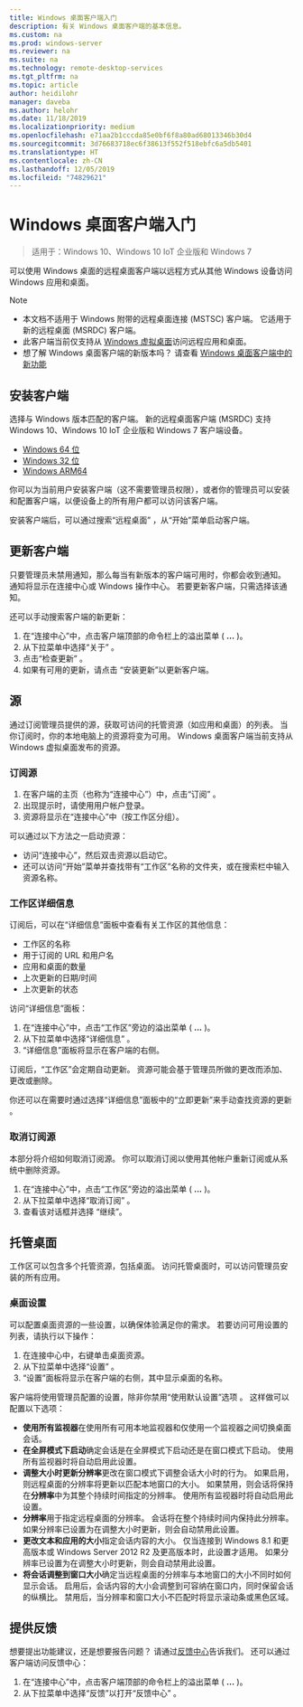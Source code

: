 ```yaml
---
title: Windows 桌面客户端入门
description: 有关 Windows 桌面客户端的基本信息。
ms.custom: na
ms.prod: windows-server
ms.reviewer: na
ms.suite: na
ms.technology: remote-desktop-services
ms.tgt_pltfrm: na
ms.topic: article
author: heidilohr
manager: daveba
ms.author: helohr
ms.date: 11/18/2019
ms.localizationpriority: medium
ms.openlocfilehash: e71aa2b1cccda85e0bf6f8a80ad68013346b30d4
ms.sourcegitcommit: 3d76683718ec6f38613f552f518ebfc6a5db5401
ms.translationtype: HT
ms.contentlocale: zh-CN
ms.lasthandoff: 12/05/2019
ms.locfileid: "74829621"
---
```

# <a name="get-started-with-the-windows-desktop-client"></a>Windows 桌面客户端入门

>适用于：Windows 10、Windows 10 IoT 企业版和 Windows 7

可以使用 Windows 桌面的远程桌面客户端以远程方式从其他 Windows 设备访问 Windows 应用和桌面。

> [!NOTE]
> - 本文档不适用于 Windows 附带的远程桌面连接 (MSTSC) 客户端。 它适用于新的远程桌面 (MSRDC) 客户端。
> - 此客户端当前仅支持从 [Windows 虚拟桌面](https://aka.ms/wvd)访问远程应用和桌面。
> - 想了解 Windows 桌面客户端的新版本吗？ 请查看 [Windows 桌面客户端中的新功能](windowsdesktop-whatsnew.md)

## <a name="install-the-client"></a>安装客户端

选择与 Windows 版本匹配的客户端。 新的远程桌面客户端 (MSRDC) 支持 Windows 10、Windows 10 IoT 企业版和 Windows 7 客户端设备。 

- [Windows 64 位](https://go.microsoft.com/fwlink/?linkid=2068602)
- [Windows 32 位](https://go.microsoft.com/fwlink/?linkid=2098960)
- [Windows ARM64](https://go.microsoft.com/fwlink/?linkid=2098961)

你可以为当前用户安装客户端（这不需要管理员权限），或者你的管理员可以安装和配置客户端，以便设备上的所有用户都可以访问该客户端。

安装客户端后，可以通过搜索“远程桌面”  ，从“开始”菜单启动客户端。

## <a name="update-the-client"></a>更新客户端

只要管理员未禁用通知，那么每当有新版本的客户端可用时，你都会收到通知。 通知将显示在连接中心或 Windows 操作中心。 若要更新客户端，只需选择该通知。

还可以手动搜索客户端的新更新：

1. 在“连接中心”中，点击客户端顶部的命令栏上的溢出菜单 ( **...** )。
2. 从下拉菜单中选择“关于”  。
3. 点击“检查更新”  。
4. 如果有可用的更新，请点击  “安装更新”以更新客户端。

## <a name="feeds"></a>源

通过订阅管理员提供的源，获取可访问的托管资源（如应用和桌面）的列表。 当你订阅时，你的本地电脑上的资源将变为可用。 Windows 桌面客户端当前支持从 Windows 虚拟桌面发布的资源。

### <a name="subscribe-to-a-feed"></a>订阅源

1. 在客户端的主页（也称为“连接中心”）中，点击“订阅”  。
2. 出现提示时，请使用用户帐户登录。
3. 资源将显示在“连接中心”中（按工作区分组）。

可以通过以下方法之一启动资源：

- 访问“连接中心”，然后双击资源以启动它。
- 还可以访问“开始”菜单并查找带有“工作区”名称的文件夹，或在搜索栏中输入资源名称。

### <a name="workspace-details"></a>工作区详细信息

订阅后，可以在“详细信息”面板中查看有关工作区的其他信息：

- 工作区的名称
- 用于订阅的 URL 和用户名
- 应用和桌面的数量
- 上次更新的日期/时间
- 上次更新的状态

访问“详细信息”面板：

1. 在“连接中心”中，点击“工作区”旁边的溢出菜单 ( **...** )。
2. 从下拉菜单中选择“详细信息”  。
3. “详细信息”面板将显示在客户端的右侧。

订阅后，“工作区”会定期自动更新。 资源可能会基于管理员所做的更改而添加、更改或删除。

你还可以在需要时通过选择“详细信息”面板中的“立即更新”来手动查找资源的更新  。

### <a name="unsubscribe-from-a-feed"></a>取消订阅源

本部分将介绍如何取消订阅源。 你可以取消订阅以使用其他帐户重新订阅或从系统中删除资源。

1. 在“连接中心”中，点击“工作区”旁边的溢出菜单 ( **...** )。
2. 从下拉菜单中选择“取消订阅”  。
3. 查看该对话框并选择  “继续”。

## <a name="managed-desktops"></a>托管桌面

工作区可以包含多个托管资源，包括桌面。 访问托管桌面时，可以访问管理员安装的所有应用。

### <a name="desktop-settings"></a>桌面设置

可以配置桌面资源的一些设置，以确保体验满足你的需求。 若要访问可用设置的列表，请执行以下操作：

1. 在连接中心中，右键单击桌面资源。
2. 从下拉菜单中选择“设置”  。
3. “设置”面板将显示在客户端的右侧，其中显示桌面的名称。

客户端将使用管理员配置的设置，除非你禁用“使用默认设置”选项  。 这样做可以配置以下选项：

- **使用所有监视器**在使用所有可用本地监视器和仅使用一个监视器之间切换桌面会话。
- **在全屏模式下启动**确定会话是在全屏模式下启动还是在窗口模式下启动。 使用所有监视器时将自动启用此设置。
- **调整大小时更新分辨率**更改在窗口模式下调整会话大小时的行为。 如果启用，则远程桌面的分辨率将更新以匹配本地窗口的大小。 如果禁用，则会话将保持在**分辨率**中为其整个持续时间指定的分辨率。 使用所有监视器时将自动启用此设置。
- **分辨率**用于指定远程桌面的分辨率。 会话将在整个持续时间内保持此分辨率。 如果分辨率已设置为在调整大小时更新，则会自动禁用此设置。
- **更改文本和应用的大小**指定会话内容的大小。 仅当连接到 Windows 8.1 和更高版本或 Windows Server 2012 R2 及更高版本时，此设置才适用。 如果分辨率已设置为在调整大小时更新，则会自动禁用此设置。
- **将会话调整到窗口大小**确定当远程桌面的分辨率与本地窗口的大小不同时如何显示会话。 启用后，会话内容的大小会调整到可容纳在窗口内，同时保留会话的纵横比。 禁用后，当分辨率和窗口大小不匹配时将显示滚动条或黑色区域。

## <a name="provide-feedback"></a>提供反馈

想要提出功能建议，还是想要报告问题？ 请通过[反馈中心](feedback-hub://?tabid=2&contextid=883)告诉我们。 还可以通过客户端访问反馈中心：

1. 在“连接中心”中，点击客户端顶部的命令栏上的溢出菜单 ( **...** )。
2. 从下拉菜单中选择“反馈”以打开“反馈中心”  。
